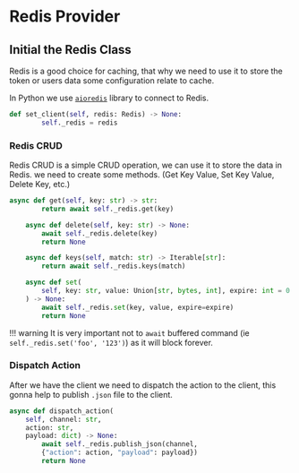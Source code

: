 # Redis Provider

## Initial the Redis Class

Redis is a good choice for caching, that why we need to use it to store the token or users data some configuration relate to cache.

In Python we use [`aioredis`](https://aioredis.readthedocs.io/en/stable/) library to connect to Redis.

```python
def set_client(self, redis: Redis) -> None:
        self._redis = redis
```

### Redis CRUD

Redis CRUD is a simple CRUD operation, we can use it to store the data in Redis. we need to create some methods. (Get Key Value, Set Key Value, Delete Key, etc.)

```py
async def get(self, key: str) -> str:
        return await self._redis.get(key)

    async def delete(self, key: str) -> None:
        await self._redis.delete(key)
        return None

    async def keys(self, match: str) -> Iterable[str]:
        return await self._redis.keys(match)

    async def set(
        self, key: str, value: Union[str, bytes, int], expire: int = 0
    ) -> None:
        await self._redis.set(key, value, expire=expire)
        return None
```

!!! warning
    It is very important not to `await` buffered command (ie `self._redis.set('foo', '123')`) as it will block forever.

### Dispatch Action

After we have the client we need to dispatch the action to the client, this gonna help to publish `.json` file to the client.

```py
async def dispatch_action(
    self, channel: str,
    action: str,
    payload: dict) -> None:
        await self._redis.publish_json(channel,
        {"action": action, "payload": payload})
        return None
```
